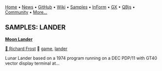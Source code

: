 [Home](https://qb64.com) • [News](../news.md) • [GitHub](https://github.com/QB64Official/qb64) • [Wiki](wiki.md) • [Samples](../samples.md) • [InForm](../inform.md) • [GX](../gx.md) • [QBjs](../qbjs.md) • [Community](../community.md) • [More...](../more.md)

## SAMPLES: LANDER

**[Moon Lander](moon-lander/index.md)**

[🐝 Richard Frost](richard-frost.md) 🔗 [game](game.md), [lander](lander.md)

Lunar Lander based on a 1974 program running on a DEC PDP/11 with GT40 vector display terminal at...
